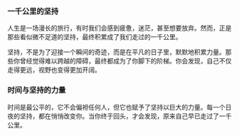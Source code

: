 ### 一千公里的坚持

人生是一场漫长的旅行，有时我们会感到疲惫，迷茫，甚至想要放弃。然而，正是那些看似微不足道的坚持，最终积累成了我们走过的一千公里。

坚持，不是为了迎接一个瞬间的奇迹，而是在平凡的日子里，默默地积累力量。那些你曾经觉得难以跨越的障碍，最终都成为了你脚下的阶梯。你会发现，自己不仅走得更远，视野也变得更加开阔。

### 时间与坚持的力量

时间是最公平的，它不会偏袒任何人，但它也赋予了坚持以巨大的力量。每一个日夜的坚持，都在悄悄改变你。当你终于回头，才会发现，原来自己早已走过了一千公里。